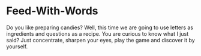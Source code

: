 # Feed-With-Words
Do you like preparing candies? Well, this time we are going to use letters as ingredients and questions as a recipe. You are curious to know what I just said? Just concentrate, sharpen your eyes, play the game and discover it by yourself.
